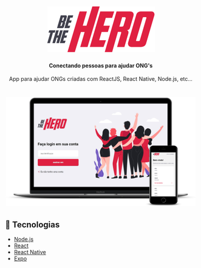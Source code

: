  <h1 align="center">
  <img src="mobile/src/assets/logo@3x.png" />
  </h1>
  
  <h4 align="center"> 
	Conectando pessoas para ajudar ONG's 
  </h4>
  
  <p align="center">
  App para ajudar ONGs criadas com ReactJS, React Native, Node.js, etc...
  </p>

  <h1 align="center">
  <img src="mobile/assets/mockup.png" width="500px" />
  </h1>
  
  
## :rocket: Tecnologias

- [Node.js](https://nodejs.org/en/) 
- [React](https://reactjs.org)
- [React Native](https://facebook.github.io/react-native/)
- [Expo](https://expo.io/)
